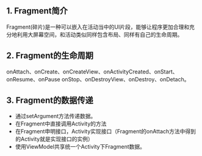 ## 1. Fragment简介

Fragment(碎片)是一种可以嵌入在活动当中的UI片段，能够让程序更加合理和充分地利用大屏幕空间，和活动类似同样包含布局、同样有自己的生命周期。

## 2. Fragment的生命周期

onAttach、onCreate、onCreateView、onActivityCreated、onStart、onResume、onPause onStop、onDestroyView、onDestroy、onDetach。

## 3. Fragment的数据传递

- 通过setArgument方法传递数据。
- 在Fragment中直接调用Activity的方法
- 在Fragment申明接口，Activity实现接口（Fragment的onAttach方法中得到的Activity就是实现接口的实例）
- 使用ViewModel共享统一个Activity下Fragment数据。